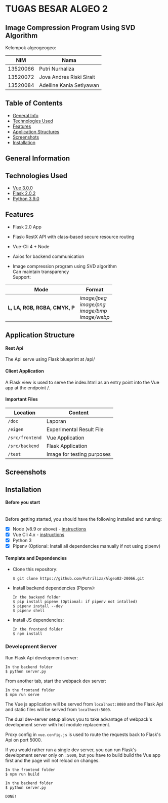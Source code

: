 # TUGAS BESAR ALGEO 2
## Image Compression Program Using SVD Algorithm

Kelompok algeogeogeo:

| NIM       | Nama                     |
| --------- | ------------------------ |
| 13520066  | Putri Nurhaliza          |
| 13520072  | Jova Andres Riski Sirait |
| 13520084  | Adelline Kania Setiyawan |

## Table of Contents
- [General Info](#general-information)
- [Technologies Used](#technologies-used)
- [Features](#features)
- [Application Structures](#application-structure)
- [Screenshots](#screenshots)
- [Installation](#installation)

## General Information

## Technologies Used
- [Vue 3.0.0](https://vuejs.org/)
- [Flask 2.0.2](https://flask.palletsprojects.com/en/2.0.x/)
- [Python 3.9.0](https://www.python.org/)

## Features
* Flask 2.0 App
* Flask-RestX API with class-based secure resource routing
* Vue-Cli 4 + Node
* Axios for backend communication

* Image compression program using SVD algorithm <br>
Can maintain transparency <br>
Support:

| Mode | Format |
| ------------- | ------------- |
| <b>L, LA, RGB, RGBA, CMYK, P </b> |  <i> image/jpeg <br> image/png <br> image/bmp <br> image/webp  </i>|

## Application Structure
#### Rest Api
The Api serve using Flask blueprint at /api/

#### Client Application
A Flask view is used to serve the index.html as an entry point into the Vue app at the endpoint /.

#### Important Files
| Location             |  Content                                   |
|----------------------|--------------------------------------------|
| `/doc`               | Laporan                                    |
| `/eigen`             | Experimental Result File                   |
| `/src/frontend`      | Vue Application                            |
| `/src/backend`       | Flask Application                          |
| `/test`              | Image for testing purposes                 |

## Screenshots

## Installation
#### Before you start <br><br>
Before getting started, you should have the following installed and running:

- [X] Node (v8.9 or above) - [instructions](https://nodejs.org/en/)
- [X] Vue Cli 4.x - [instructions](https://cli.vuejs.org/guide/installation.html)
- [X] Python 3
- [X] Pipenv (Optional: Install all dependencies manually if not using pipenv)

#### Template and Dependencies

* Clone this repository:

  ```
  $ git clone https://github.com/Putriliza/Algeo02-20066.git
  ```

* Install backend dependencies (Pipenv):
  ```
  In the backend folder
  $ pip install pipenv (Optional: if pipenv not intalled)
  $ pipenv install --dev
  $ pipenv shell
  ```

* Install JS dependencies:
  ```
  In the frontend folder
  $ npm install
  ```

### Development Server

Run Flask Api development server:

```
In the backend folder
$ python server.py
```

From another tab, start the webpack dev server:

```
In the frontend folder
$ npm run serve
```

The Vue js application will be served from `localhost:8080` and the Flask Api
and static files will be served from `localhost:5000`.

The dual dev-server setup allows you to take advantage of
webpack's development server with hot module replacement.

Proxy config in `vue.config.js` is used to route the requests
back to Flask's Api on port 5000.

If you would rather run a single dev server, you can run Flask's
development server only on `:5000`, but you have to build build the Vue app first
and the page will not reload on changes.

```
In the frontend folder
$ npm run build

In the backend folder
$ python server.py
```

```
DONE!
```